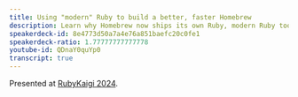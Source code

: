 ```yaml
---
title: Using "modern" Ruby to build a better, faster Homebrew
description: Learn why Homebrew now ships its own Ruby, modern Ruby tooling we rely on, how to make Homebrew faster and how we are improving Homebrew.
speakerdeck-id: 8e4773d50a7a4e76a851baefc20c0fe1
speakerdeck-ratio: 1.77777777777778
youtube-id: QDnaY0quYp0
transcript: true
---
```

Presented at [RubyKaigi 2024](https://rubykaigi.org/2024/presentations/MikeMcQuaid.html).
